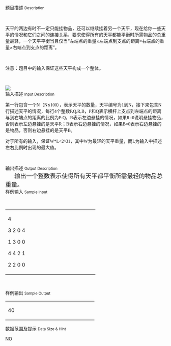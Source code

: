 <div class="panel panel-default">
<div class="area-title">
<span>
题目描述
<small>Description</small>
</span></div>
<div class="panel-body">

<p style=""> </p>
<p style=""><span style="">天平的两边有时不一定只能挂物品，还可以继续挂着另一个天平，现在给你一些天平的情况和它们之间的连接关系，要求使得所有的天平都能平衡时所需物品的总重量最轻，一个天平平衡当且仅当“左端点的重量×左端点到支点的距离<span style="font-family: Times New Roman;">=</span><span style="">右端点的重量×右端点到支点的距离”。</span></span></p>
<p style=""> </p>
<p style=""><span style="">注意：题目中的输入保证这些天平构成一个整体。</span></p>
<p style=""> </p>
<!--EndFragment-->

<img src="/source/codevs/codevs-2569/img/aHR0cDovL3d3dy5qb3lvaS5jbi9wcm9ibGVtL2NvZGV2cy0yNTY5L2h0dHA6Ly9jb2RldnMuY24vbWVkaWEvaW1hZ2UvMTM2ODM2NDA2MS45MzAuMDAzNjA5NzI5NDYyMjUuUE5H.PNG" style="max-width:700px">

</div>
</div>

<div class="panel panel-default">
<div class="area-title">
<span>
输入描述
<small>Input Description</small>
</span></div>
<div class="panel-body">
<p style=""><span style="">第一行包含一个<span style="font-family: Times New Roman;">N</span><span style="">（</span><span style="font-family: Times New Roman;">N</span><span style="">≤</span><span style="font-family: Times New Roman;">100</span><span style="">），表示天平的数量，天平编号为</span><span style="font-family: Times New Roman;">1</span><span style="">到</span><span style="font-family: Times New Roman;">N</span><span style="">，接下来包含</span><span style="font-family: Times New Roman;">N</span><span style="">行描述天平的情况，每行</span><span style="font-family: Times New Roman;">4</span><span style="">个整数</span><span style="font-family: Times New Roman;">P,Q,R,B</span><span style="">，</span><span style="font-family: Times New Roman;">P</span><span style="">和</span><span style="font-family: Times New Roman;">Q</span><span style="">表示横杆上支点到左端点的距离与到右端点的距离的比例为</span><span style="font-family: Times New Roman;">P:Q</span><span style="">，</span><span style="font-family: Times New Roman;">R</span><span style="">表示左边悬挂的情况，如果</span><span style="font-family: Times New Roman;">R=0</span><span style="">说明悬挂物品，否则表示左边悬挂的是天平</span><span style="font-family: Times New Roman;">R</span><span style="">；</span><span style="font-family: Times New Roman;">B</span><span style="">表示右边悬挂的情况，如果</span><span style="font-family: Times New Roman;">B=0</span><span style="">表示右边悬挂的是物品，否则右边悬挂的是天平</span><span style="font-family: Times New Roman;">B</span><span style="">。</span></span></p>
<p style=""><span style="">对于所有的输入，保证<span style="font-family: Times New Roman;">W*L&lt;2^31</span><span style="">，其中</span><span style="font-family: Times New Roman;">W</span><span style="">为最轻的天平重量，而</span><span style="font-family: Times New Roman;">L</span><span style="">为输入中描述左右比例时出现的最大值。</span></span></p>
<p style=""> </p>
<!--EndFragment-->

</div>
</div>
<div  class="panel panel-default">
<div class="area-title">
<span>
输出描述
<small>Output Description</small>
</span></div>
<div class="panel-body">

<p class="p0" style="text-indent: 21pt; margin-top: 0pt; margin-bottom: 0pt;"><span style="font-family: '宋体'; font-size: 14pt; mso-spacerun: 'yes';">输出一个整数表示使得所有天平都平衡所需最轻的物品总重量。</span></p>
<!--EndFragment-->

</div>
</div>


<div class="panel panel-default">
<div class="area-title">
<span>
样例输入
<small>Sample Input</small>
</span></div>
<div class="panel-body">
<p style=""> </p>
<table>
<tbody>
<tr>
<td valign="top" width="267">
<p>4</p>
<p>3 2 0 4</p>
<p>1 3 0 0</p>
<p>4 4 2 1</p>
<p>2 2 0 0</p>
</td>
</tr>
</tbody>
</table>
<p style=""> </p>
<!--EndFragment-->

</div>
</div>

<div class="panel panel-default">
<div class="area-title">
<span>
样例输出
<small>Sample Output</small>
</span></div>
<div class="panel-body">
<table>
<tbody>
<tr>
<td valign="top" width="264">
<p>40</p>
</td>
</tr>
</tbody>
</table>

</div>
</div>

<div class="panel panel-default">
<div class="area-title">
<span>
数据范围及提示
<small>Data Size & Hint</small>
</span></div>
<div class="panel-body">
<p>NO</p>
</div>
</div>
